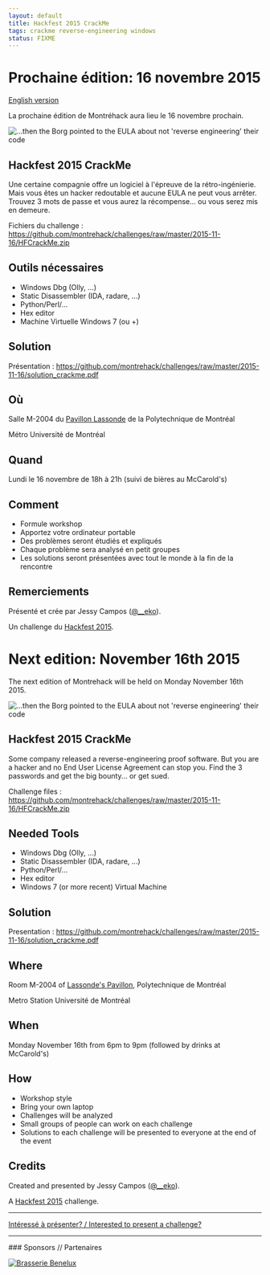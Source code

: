 ```yaml
---
layout: default
title: Hackfest 2015 CrackMe
tags: crackme reverse-engineering windows
status: FIXME
---
```


# Prochaine édition: 16 novembre 2015
[English version](#english)

La prochaine édition de Montréhack aura lieu le 16 novembre prochain.

![...then the Borg pointed to the EULA about not 'reverse engineering' their code](/images/15-11_reverse-engineering_eula.jpg)

## Hackfest 2015 CrackMe

Une certaine compagnie offre un logiciel à l'épreuve de la rétro-ingénierie.
Mais vous êtes un hacker redoutable et aucune EULA ne peut vous arrêter.
Trouvez 3 mots de passe et vous aurez la récompense... ou vous serez mis en
demeure.

Fichiers du challenge : <https://github.com/montrehack/challenges/raw/master/2015-11-16/HFCrackMe.zip>

## Outils nécessaires

* Windows Dbg (Olly, ...)
* Static Disassembler (IDA, radare, ...)
* Python/Perl/...
* Hex editor
* Machine Virtuelle Windows 7 (ou +)

## Solution

Présentation : <https://github.com/montrehack/challenges/raw/master/2015-11-16/solution_crackme.pdf>

## Où

Salle M-2004 du [Pavillon
Lassonde](http://www.polymtl.ca/rensgen/coordonnees/campus.php) de la
Polytechnique de Montréal 

Métro Université de Montréal

## Quand

Lundi le 16 novembre de 18h à 21h (suivi de bières au McCarold's)

## Comment

* Formule workshop
* Apportez votre ordinateur portable
* Des problèmes seront étudiés et expliqués
* Chaque problème sera analysé en petit groupes
* Les solutions seront présentées avec tout le monde à la fin de la rencontre

## Remerciements

Présenté et crée par Jessy Campos ([@__eko](https://twitter.com/__ek0)).

Un challenge du [Hackfest 2015](http://hackfest.ca/).

<a id="english"></a>
# Next edition: November 16th 2015

The next edition of Montrehack will be held on Monday November 16th 2015.

![...then the Borg pointed to the EULA about not 'reverse engineering' their code](/images/15-11_reverse-engineering_eula.jpg)

## Hackfest 2015 CrackMe

Some company released a reverse-engineering proof software. But you are a
hacker and no End User License Agreement can stop you. Find the 3 passwords and
get the big bounty... or get sued.

Challenge files : <https://github.com/montrehack/challenges/raw/master/2015-11-16/HFCrackMe.zip>

## Needed Tools

* Windows Dbg (Olly, ...)
* Static Disassembler (IDA, radare, ...)
* Python/Perl/...
* Hex editor
* Windows 7 (or more recent) Virtual Machine

## Solution

Presentation : <https://github.com/montrehack/challenges/raw/master/2015-11-16/solution_crackme.pdf>

## Where

Room M-2004 of [Lassonde's Pavillon](http://www.polymtl.ca/rensgen/en/coordonnees/campus.php),
Polytechnique de Montréal 

Metro Station Université de Montréal

## When

Monday November 16th from 6pm to 9pm (followed by drinks at McCarold's)

## How

* Workshop style
* Bring your own laptop
* Challenges will be analyzed
* Small groups of people can work on each challenge
* Solutions to each challenge will be presented to everyone at the end of the event

## Credits

Created and presented by Jessy Campos ([@__eko](https://twitter.com/__ek0)).

A [Hackfest 2015](http://hackfest.ca/) challenge.

<hr/>

[Intéressé à présenter? / Interested to present a challenge?](https://github.com/montrehack/montrehack.github.com/wiki/Present-at-Montrehack)

<hr/>
### Sponsors // Partenaires

[![Brasserie Benelux](/images/benelux.png)](http://brasseriebenelux.com/)
